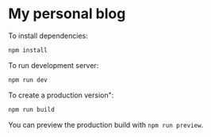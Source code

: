 # My personal blog

To install dependencies:

```bash
npm install
```

To run development server:

```bash
npm run dev
```

To create a production version":

```bash
npm run build
```

You can preview the production build with `npm run preview`.